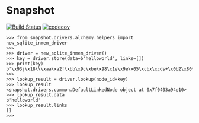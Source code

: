 # Snapshot

[![Build Status](https://api.travis-ci.org/magniff/snapshot.svg?branch=develop)](https://travis-ci.org/magniff/snapshot)
[![codecov](https://codecov.io/gh/magniff/snapshot/branch/develop/graph/badge.svg)](https://codecov.io/gh/magniff/snapshot)

```python3
>>> from snapshot.drivers.alchemy.helpers import new_sqlite_inmem_driver
>>>
>>> driver = new_sqlite_inmem_driver()
>>> key = driver.store(data=b"helloworld", links=[])
>>> print(key)
b'\x93j\x18\\\xaa\xa2f\xbb\x9c\xbe\x98\x1e\x9e\x05\xcbx\xcds+\x0b2\x80\xeb\x94D\x12\xbbo\x8f\x8f\x07\xaf'
>>>
>>> lookup_result = driver.lookup(node_id=key)
>>> lookup_result
<snapshot.drivers.common.DefaultLinkedNode object at 0x7f0403a94e10>
>>> lookup_result.data
b'helloworld'
>>> lookup_result.links
[]
>>>
```

